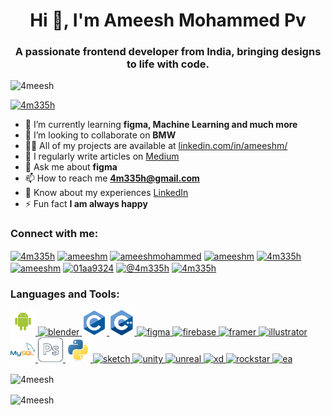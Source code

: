 <h1 align="center">Hi 👋, I'm Ameesh Mohammed Pv</h1>
<h3 align="center">A passionate frontend developer from India, bringing designs to life with code.</h3>

<p align="left"> <img src="https://komarev.com/ghpvc/?username=4meesh&label=Profile%20views&color=0e75b6&style=flat" alt="4meesh" /> </p>

<p align="left"> <a href="https://twitter.com/4m335h" target="blank"><img src="https://img.shields.io/twitter/follow/4m335h?logo=twitter&style=for-the-badge" alt="4m335h" /></a> </p>

- 🌱 I’m currently learning **figma, Machine Learning and much more**
- 👯 I’m looking to collaborate on **BMW**
- 👨‍💻 All of my projects are available at [linkedin.com/in/ameeshm/](https://linkedin.com/in/ameeshm/)
- 📝 I regularly write articles on [Medium](https://medium.com/@4m335h/my-creative-process-from-inspiration-to-finished-piece-f52ce29a59c3)
- 💬 Ask me about **figma**
- 📫 How to reach me **4m335h@gmail.com**
- 📄 Know about my experiences [LinkedIn](https://linkedin.com/in/ameeshm/)
- ⚡ Fun fact **I am always happy**

<h3 align="left">Connect with me:</h3>
<p align="left">
  <a href="https://twitter.com/4m335h" target="blank"><img align="center" src="https://raw.githubusercontent.com/rahuldkjain/github-profile-readme-generator/master/src/images/icons/Social/twitter.svg" alt="4m335h" height="30" width="40" /></a>
  <a href="https://linkedin.com/in/ameeshm" target="blank"><img align="center" src="https://raw.githubusercontent.com/rahuldkjain/github-profile-readme-generator/master/src/images/icons/Social/linked-in-alt.svg" alt="ameeshm" height="30" width="40" /></a>
  <a href="https://kaggle.com/ameeshmohammed" target="blank"><img align="center" src="https://raw.githubusercontent.com/rahuldkjain/github-profile-readme-generator/master/src/images/icons/Social/kaggle.svg" alt="ameeshmohammed" height="30" width="40" /></a>
  <a href="https://fb.com/ameeshm" target="blank"><img align="center" src="https://raw.githubusercontent.com/rahuldkjain/github-profile-readme-generator/master/src/images/icons/Social/facebook.svg" alt="ameeshm" height="30" width="40" /></a>
  <a href="https://instagram.com/4m335h" target="blank"><img align="center" src="https://raw.githubusercontent.com/rahuldkjain/github-profile-readme-generator/master/src/images/icons/Social/instagram.svg" alt="4m335h" height="30" width="40" /></a>
  <a href="https://dribbble.com/ameeshm" target="blank"><img align="center" src="https://raw.githubusercontent.com/rahuldkjain/github-profile-readme-generator/master/src/images/icons/Social/dribbble.svg" alt="ameeshm" height="30" width="40" /></a>
  <a href="https://www.behance.net/01aa9324" target="blank"><img align="center" src="https://raw.githubusercontent.com/rahuldkjain/github-profile-readme-generator/master/src/images/icons/Social/behance.svg" alt="01aa9324" height="30" width="40" /></a>
  <a href="https://medium.com/@4m335h" target="blank"><img align="center" src="https://raw.githubusercontent.com/rahuldkjain/github-profile-readme-generator/master/src/images/icons/Social/medium.svg" alt="@4m335h" height="30" width="40" /></a>
  <a href="https://www.youtube.com/c/4m335h" target="blank"><img align="center" src="https://raw.githubusercontent.com/rahuldkjain/github-profile-readme-generator/master/src/images/icons/Social/youtube.svg" alt="4m335h" height="30" width="40" /></a>
</p>

<h3 align="left">Languages and Tools:</h3>
<p align="left">
  <a href="https://developer.android.com" target="_blank" rel="noreferrer"> <img src="https://raw.githubusercontent.com/devicons/devicon/master/icons/android/android-original-wordmark.svg" alt="android" width="40" height="40"/> </a>
  <a href="https://www.blender.org/" target="_blank" rel="noreferrer"> <img src="https://download.blender.org/branding/community/blender_community_badge_white.svg" alt="blender" width="40" height="40"/> </a>
  <a href="https://www.cprogramming.com/" target="_blank" rel="noreferrer"> <img src="https://raw.githubusercontent.com/devicons/devicon/master/icons/c/c-original.svg" alt="c" width="40" height="40"/> </a>
  <a href="https://www.w3schools.com/cpp/" target="_blank" rel="noreferrer"> <img src="https://raw.githubusercontent.com/devicons/devicon/master/icons/cplusplus/cplusplus-original.svg" alt="cplusplus" width="40" height="40"/> </a>
  <a href="https://www.figma.com/" target="_blank" rel="noreferrer"> <img src="https://www.vectorlogo.zone/logos/figma/figma-icon.svg" alt="figma" width="40" height="40"/> </a>
  <a href="https://firebase.google.com/" target="_blank" rel="noreferrer"> <img src="https://www.vectorlogo.zone/logos/firebase/firebase-icon.svg" alt="firebase" width="40" height="40"/> </a>
  <a href="https://www.framer.com/" target="_blank" rel="noreferrer"> <img src="https://www.vectorlogo.zone/logos/framer/framer-icon.svg" alt="framer" width="40" height="40"/> </a>
  <a href="https://www.adobe.com/in/products/illustrator.html" target="_blank" rel="noreferrer"> <img src="https://www.vectorlogo.zone/logos/adobe_illustrator/adobe_illustrator-icon.svg" alt="illustrator" width="40" height="40"/> </a>
  <a href="https://www.mysql.com/" target="_blank" rel="noreferrer"> <img src="https://raw.githubusercontent.com/devicons/devicon/master/icons/mysql/mysql-original-wordmark.svg" alt="mysql" width="40" height="40"/> </a>
  <a href="https://www.photoshop.com/en" target="_blank" rel="noreferrer"> <img src="https://raw.githubusercontent.com/devicons/devicon/master/icons/photoshop/photoshop-line.svg" alt="photoshop" width="40" height="40"/> </a>
  <a href="https://www.python.org" target="_blank" rel="noreferrer"> <img src="https://raw.githubusercontent.com/devicons/devicon/master/icons/python/python-original.svg" alt="python" width="40" height="40"/> </a>
  <a href="https://www.sketch.com/" target="_blank" rel="noreferrer"> <img src="https://www.vectorlogo.zone/logos/sketchapp/sketchapp-icon.svg" alt="sketch" width="40" height="40"/> </a>
  <a href="https://unity.com/" target="_blank" rel="noreferrer"> <img src="https://www.vectorlogo.zone/logos/unity3d/unity3d-icon.svg" alt="unity" width="40" height="40"/> </a>
  <a href="https://unrealengine.com/" target="_blank" rel="noreferrer"> <img src="https://raw.githubusercontent.com/kenangundogan/fontisto/036b7eca71aab1bef8e6a0518f7329f13ed62f6b/icons/svg/brand/unreal-engine.svg" alt="unreal" width="40" height="40"/> </a>
  <a href="https://www.adobe.com/products/xd.html" target="_blank" rel="noreferrer"> <img src="https://cdn.worldvectorlogo.com/logos/adobe-xd.svg" alt="xd" width="40" height="40"/> </a>
  <a href="https://www.rockstargames.com" target="_blank" rel="noreferrer"> <img src="https://upload.wikimedia.org/wikipedia/commons/c/c2/Rockstar_Games_Logo.svg" alt="rockstar" width="40" height="40"/> </a>
  <a href="https://www.ea.com" target="_blank" rel="noreferrer"> <img src="https://upload.wikimedia.org/wikipedia/commons/4/4e/Electronic_Arts_Logo.svg" alt="ea" width="40" height="40"/> </a>
</p>

<p><img align="center" src="https://github-readme-stats.vercel.app/api/top-langs?username=4meesh&show_icons=true&locale=en&layout=compact" alt="4meesh" /></p>

<p><img align="center" src="https://github-readme-streak-stats.herokuapp.com/?user=4meesh&" alt="4meesh" /></p>

